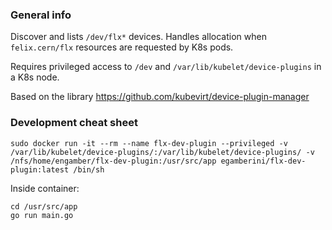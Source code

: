 ### General info

Discover and lists `/dev/flx*` devices. Handles allocation when `felix.cern/flx` resources are requested by K8s pods.

Requires privileged access to `/dev` and `/var/lib/kubelet/device-plugins` in a K8s node.

Based on the library https://github.com/kubevirt/device-plugin-manager

### Development cheat sheet

```
sudo docker run -it --rm --name flx-dev-plugin --privileged -v /var/lib/kubelet/device-plugins/:/var/lib/kubelet/device-plugins/ -v /nfs/home/engamber/flx-dev-plugin:/usr/src/app egamberini/flx-dev-plugin:latest /bin/sh
```

Inside container:
```
cd /usr/src/app
go run main.go
```
